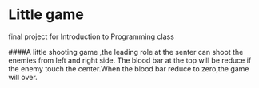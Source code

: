 # Little game
final project for Introduction to Programming class

####A little shooting game ,the leading role at the senter can shoot the enemies from left and right side. The blood bar at the top will be reduce if the enemy touch the center.When the blood bar reduce to zero,the game will over.
